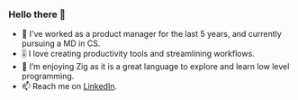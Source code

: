 ### Hello there 👋

- 💼 I've worked as a product manager for the last 5 years, and currently pursuing a MD in CS.
- 🎚️ I love creating productivity tools and streamlining workflows.
- 🌱 I’m enjoying Zig as it is a great language to explore and learn low level programming.
- 📫 Reach me on [LinkedIn](www.linkedin.com/in/quangdn42).

<!--
**quangd42/quangd42** is a ✨ _special_ ✨ repository because its `README.md` (this file) appears on your GitHub profile.

Here are some ideas to get you started:

- 🔭 I’m currently working on ...
- 🌱 I’m currently learning ...
- 👯 I’m looking to collaborate on ...
- 🤔 I’m looking for help with ...
- 💬 Ask me about ...
- 📫 How to reach me: ...
- 😄 Pronouns: ...
- ⚡ Fun fact: ...
-->
